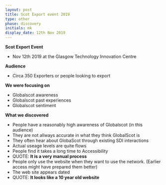```yaml
---
layout: post
title: Scot Export event 2019
type: other
phase: discovery
initials: mk
display_date: 12th Nov 2019
---
```


**Scot Export Event**
- Nov 12th 2019 at the Glasgow Technology Innovation Centre

**Audience**
- Circa 350 Exporters or people looking to export

**We were focusing on**
- Globalscot awareness
- Globalscot past experiences
- Globalscot sentiment

**What we discovered**
- People have a reasonably high awareness of Globalscot (in this audience)
- They are not allways accurate in what they think GlobalScot is
- They often hear about GlobaScot through existing SDI interactions
- Actual useage levels are quite flows
- People find it takes a long time to Accessibility
- QUOTE: **It is a very manual process**
- People only use the website when they want to use the network. (Earlier access might have prepared them better)
- The web site appears dated
- QUOTE: **It looks like a 10 year old website**

<!--more-->

